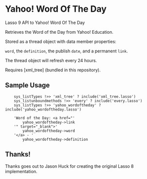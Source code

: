 Yahoo! Word Of The Day
======================

Lasso 9 API to Yahoo! Word Of The Day

Retrieves the Word of the Day from Yahoo! Education.

Stored as a thread object with data member properties: 

`word`, the `definition`, the publish `date`, and a permanent `link`. 

The thread object will refresh every 24 hours. 

Requires [xml_tree] (bundled in this repository).

Sample Usage
------------

```lasso
	sys_listTypes !>> 'xml_tree' ? include('xml_tree.lasso')
	sys_listunboundmethods !>> 'every' ? include('every.lasso')
	sys_listTypes !>> 'yahoo_wordoftheday' ? include('yahoo_wordoftheday.lasso')

	'Word of the Day: <a href="'
		yahoo_wordoftheday->link
	'" target="_blank">'
		yahoo_wordoftheday->word
	'</a> - '
		yahoo_wordoftheday->definition
```

Thanks!
-------
Thanks goes out to Jason Huck for creating the original Lasso 8 implementation.
